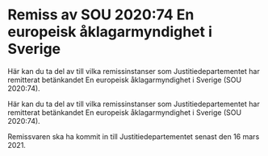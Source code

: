 # Remiss av SOU 2020:74 En europeisk åklagarmyndighet i Sverige

Här kan du ta del av till vilka remissinstanser som Justitiedepartementet har remitterat betänkandet En europeisk åklagarmyndighet i Sverige (SOU 2020:74).

Här kan du ta del av till vilka remissinstanser som Justitiedepartementet har remitterat betänkandet En europeisk åklagarmyndighet i Sverige (SOU 2020:74).

Remissvaren ska ha kommit in till Justitiedepartementet senast den 16 mars 2021.
